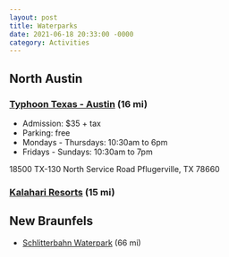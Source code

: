 ```yaml
---
layout: post
title: Waterparks
date: 2021-06-18 20:33:00 -0000
category: Activities
---
```


## North Austin

### [Typhoon Texas - Austin](https://www.typhoontexas.com/austin) (16 mi)

- Admission: $35 + tax
- Parking: free
- Mondays - Thursdays: 10:30am to 6pm
- Fridays - Sundays: 10:30am to 7pm

18500 TX-130 North Service Road
Pflugerville, TX 78660

### [Kalahari Resorts](https://www.kalahariresorts.com/texas/) (15 mi)

## New Braunfels

- [Schlitterbahn Waterpark](https://www.schlitterbahn.com/new-braunfels) (66 mi)
